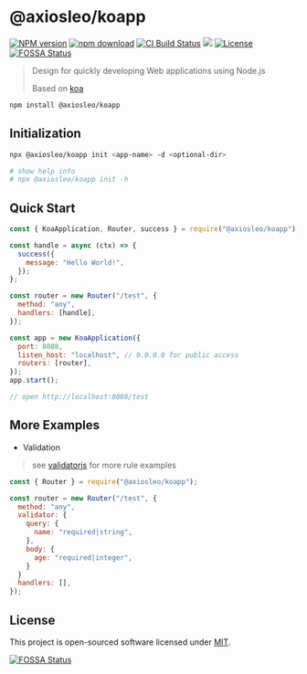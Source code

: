 # @axiosleo/koapp

[![NPM version](https://img.shields.io/npm/v/@axiosleo/koapp.svg?style=flat-square)](https://npmjs.org/package/@axiosleo/koapp)
[![npm download](https://img.shields.io/npm/dm/@axiosleo/koapp.svg?style=flat-square)](https://npmjs.org/package/@axiosleo/koapp)
[![CI Build Status](https://github.com/AxiosLeo/node-koapp/actions/workflows/ci.yml/badge.svg)](https://github.com/AxiosLeo/node-koapp/actions/workflows/ci.yml)
[![](https://codecov.io/gh/AxiosLeo/node-koapp/branch/master/graph/badge.svg)](https://codecov.io/gh/AxiosLeo/node-koapp)
[![License](https://img.shields.io/github/license/AxiosLeo/node-koapp?color=%234bc524)](LICENSE)
[![FOSSA Status](https://app.fossa.com/api/projects/git%2Bgithub.com%2FAxiosLeo%2Fnode-koapp.svg?type=shield)](https://app.fossa.com/projects/git%2Bgithub.com%2FAxiosLeo%2Fnode-koapp/refs/branch/master)

> Design for quickly developing Web applications using Node.js
>
> Based on [koa](https://koajs.com/)

```bash
npm install @axiosleo/koapp
```

## Initialization

```bash
npx @axiosleo/koapp init <app-name> -d <optional-dir>

# show help info
# npx @axiosleo/koapp init -h
```

## Quick Start

```javascript
const { KoaApplication, Router, success } = require("@axiosleo/koapp");

const handle = async (ctx) => {
  success({
    message: "Hello World!",
  });
};

const router = new Router("/test", {
  method: "any",
  handlers: [handle],
});

const app = new KoaApplication({
  port: 8088,
  listen_host: "localhost", // 0.0.0.0 for public access
  routers: [router],
});
app.start();

// open http://localhost:8088/test
```

## More Examples

- Validation

> see [validatorjs](https://github.com/mikeerickson/validatorjs) for more rule examples

```javascript
const { Router } = require("@axiosleo/koapp");

const router = new Router("/test", {
  method: "any",
  validator: {
    query: {
      name: "required|string",
    },
    body: {
      age: "required|integer",
    }
  }
  handlers: [],
});
```

## License

This project is open-sourced software licensed under [MIT](LICENSE).

[![FOSSA Status](https://app.fossa.com/api/projects/git%2Bgithub.com%2FAxiosLeo%2Fnode-koapp.svg?type=large)](https://app.fossa.com/projects/git%2Bgithub.com%2FAxiosLeo%2Fnode-koapp/refs/branch/master/)
